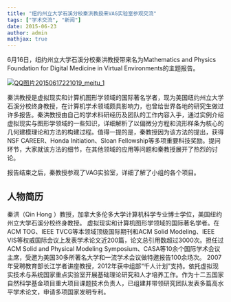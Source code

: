```yaml
---
title: "纽约州立大学石溪分校秦洪教授来VAG实验室参观交流"
tags: ["学术交流", "新闻"]
date: 2015-06-23
author: admin        
mathjax: true
---
```


6月16日，纽约州立大学石溪分校秦洪教授带来名为Mathematics and Physics Foundation for Digital Medicine in Virtual Environments的主题报告。

[![QQ图片20150617221019_meitu_1](http://www.cad.zju.edu.cn/home/vagblog/wp-content/uploads/2015/06/QQ%E5%9B%BE%E7%89%8720150617221019_meitu_1.jpg)](http://www.cad.zju.edu.cn/home/vagblog/wp-content/uploads/2015/06/QQ图片20150617221019_meitu_1.jpg)

秦洪教授是虚拟现实和计算机图形学领域的国际著名学者，现为美国纽约州立大学石溪分校终身教授，在计算机学术领域颇具影响力，也曾给世界各地的研究生做过许多报告。秦洪教授由自己的学术科研经历及团队的工作内容入手，通过实例介绍虚拟现实与图形学领域的一些知识，详细解析了以偏微分方程和流形样条为核心的几何建模理论和方法的构建过程。值得一提的是，秦教授因为该方法的提出，获得NSF CAREER、Honda Initiation、Sloan Fellowship等多项重要科技奖励。提问环节，大家就该方法的细节，在其他领域的应用等问题和秦教授展开了热烈的讨论。

报告结束之后，秦教授参观了VAG实验室，详细了解了小组的各个项目。

## 人物简历

秦洪（Qin Hong ）教授，加拿大多伦多大学计算机科学专业博士学位，美国纽约州立大学石溪分校终身教授。
虚拟现实和计算机图形学领域的国际著名学者。在ACM TOG、IEEE TVCG等本领域顶级国际期刊和ACM Solid Modeling、IEEE VIS等权威国际会议上发表学术论文近200篇，论文总引用数超过3000次。担任过ACM Solid and Physical Modeling Symposium、CASA等10余个国际学术会议主席，受邀为美国30多所著名大学和一流学术会议做特邀报告100余场次。
2007年受聘教育部长江学者讲座教授，2012年获中组部“千人计划”支持。依托虚拟现实技术与系统国家重点实验室开展基础理论研究和人才培养工作。作为十二五国家自然科学基金项目重大项目课题技术负责人，已组建并带领研究团队发表多篇高水平学术论文，申请多项国家发明专利。